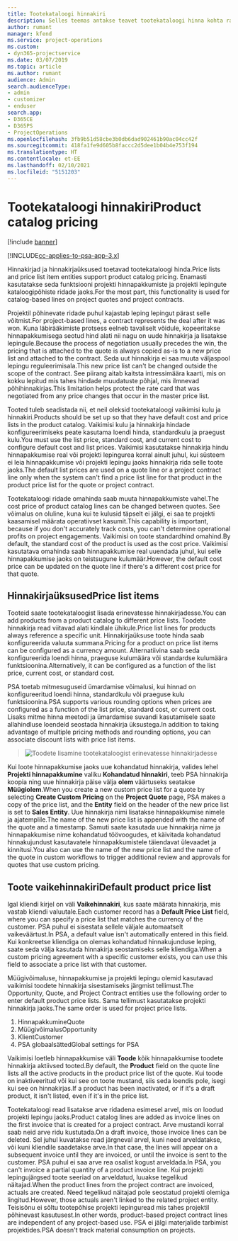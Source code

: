 ```yaml
---
title: Tootekataloogi hinnakiri
description: Selles teemas antakse teavet tootekataloogi hinna kohta rakenduses Dynamics 365 Project Service Automation (PSA).
author: rumant
manager: kfend
ms.service: project-operations
ms.custom:
- dyn365-projectservice
ms.date: 03/07/2019
ms.topic: article
ms.author: rumant
audience: Admin
search.audienceType:
- admin
- customizer
- enduser
search.app:
- D365CE
- D365PS
- ProjectOperations
ms.openlocfilehash: 3fb9b51d58cbe3b0db6dad902461b90ac04cc42f
ms.sourcegitcommit: 418fa1fe9d605b8faccc2d5dee1b04b4e753f194
ms.translationtype: HT
ms.contentlocale: et-EE
ms.lasthandoff: 02/10/2021
ms.locfileid: "5151203"
---
```

# <a name="product-catalog-pricing"></a><span data-ttu-id="67fe1-103">Tootekataloogi hinnakiri</span><span class="sxs-lookup"><span data-stu-id="67fe1-103">Product catalog pricing</span></span> 

[!include [banner](../includes/psa-now-project-operations.md)]

[!INCLUDE[cc-applies-to-psa-app-3.x](../includes/cc-applies-to-psa-app-3x.md)]


<span data-ttu-id="67fe1-104">Hinnakirjad ja hinnakirjaüksused toetavad tootekataloogi hinda.</span><span class="sxs-lookup"><span data-stu-id="67fe1-104">Price lists and price list item entities support product catalog pricing.</span></span> <span data-ttu-id="67fe1-105">Enamasti kasutatakse seda funktsiooni projekti hinnapakkumiste ja projekti lepingute kataloogipõhiste ridade jaoks.</span><span class="sxs-lookup"><span data-stu-id="67fe1-105">For the most part, this functionality is used for catalog-based lines on project quotes and project contracts.</span></span>

<span data-ttu-id="67fe1-106">Projektil põhinevate ridade puhul kajastab leping lepingut pärast selle võitmist.</span><span class="sxs-lookup"><span data-stu-id="67fe1-106">For project-based lines, a contract represents the deal after it was won.</span></span> <span data-ttu-id="67fe1-107">Kuna läbirääkimiste protsess eelneb tavaliselt võidule, kopeeritakse hinnapakkumisega seotud hind alati nii nagu on uude hinnakirja ja lisatakse lepingule.</span><span class="sxs-lookup"><span data-stu-id="67fe1-107">Because the process of negotiation usually precedes the win, the pricing that is attached to the quote is always copied as-is to a new price list and attached to the contract.</span></span> <span data-ttu-id="67fe1-108">Seda uut hinnakirja ei saa muuta väljaspool lepingu reguleerimisala.</span><span class="sxs-lookup"><span data-stu-id="67fe1-108">This new price list can't be changed outside the scope of the contract.</span></span> <span data-ttu-id="67fe1-109">See piirang aitab kaitsta intressimäära kaarti, mis on kokku lepitud mis tahes hindade muudatuste põhjal, mis ilmnevad põhihinnakirjas.</span><span class="sxs-lookup"><span data-stu-id="67fe1-109">This limitation helps protect the rate card that was negotiated from any price changes that occur in the master price list.</span></span>

<span data-ttu-id="67fe1-110">Tooted tuleb seadistada nii, et neil oleksid tootekataloogi vaikimisi kulu ja hinnakiri.</span><span class="sxs-lookup"><span data-stu-id="67fe1-110">Products should be set up so that they have default cost and price lists in the product catalog.</span></span> <span data-ttu-id="67fe1-111">Vaikimisi kulu ja hinnakirja hindade konfigureerimiseks peate kasutama loendi hinda, standardkulu ja praegust kulu.</span><span class="sxs-lookup"><span data-stu-id="67fe1-111">You must use the list price, standard cost, and current cost to configure default cost and list prices.</span></span> <span data-ttu-id="67fe1-112">Vaikimisi kasutatakse hinnakirja hindu hinnapakkumise real või projekti lepingurea korral ainult juhul, kui süsteem ei leia hinnapakkumise või projekti lepingu jaoks hinnakirja rida selle toote jaoks.</span><span class="sxs-lookup"><span data-stu-id="67fe1-112">The default list prices are used on a quote line or a project contract line only when the system can't find a price list line for that product in the product price list for the quote or project contract.</span></span>

<span data-ttu-id="67fe1-113">Tootekataloogi ridade omahinda saab muuta hinnapakkumiste vahel.</span><span class="sxs-lookup"><span data-stu-id="67fe1-113">The cost price of product catalog lines can be changed between quotes.</span></span> <span data-ttu-id="67fe1-114">See võimalus on oluline, kuna kui te kulusid täpselt ei jälgi, ei saa te projekti kaasamisel määrata operatiivset kasumit.</span><span class="sxs-lookup"><span data-stu-id="67fe1-114">This capability is important, because if you don't accurately track costs, you can't determine operational profits on project engagements.</span></span> <span data-ttu-id="67fe1-115">Vaikimisi on toote standardhind omahind.</span><span class="sxs-lookup"><span data-stu-id="67fe1-115">By default, the standard cost of the product is used as the cost price.</span></span> <span data-ttu-id="67fe1-116">Vaikimisi kasutatava omahinda saab hinnapakkumise real uuendada juhul, kui selle hinnapakkumise jaoks on teistsugune kulumäär.</span><span class="sxs-lookup"><span data-stu-id="67fe1-116">However, the default cost price can be updated on the quote line if there's a different cost price for that quote.</span></span>

## <a name="price-list-items"></a><span data-ttu-id="67fe1-117">Hinnakirjaüksused</span><span class="sxs-lookup"><span data-stu-id="67fe1-117">Price list items</span></span>

<span data-ttu-id="67fe1-118">Tooteid saate tootekataloogist lisada erinevatesse hinnakirjadesse.</span><span class="sxs-lookup"><span data-stu-id="67fe1-118">You can add products from a product catalog to different price lists.</span></span> <span data-ttu-id="67fe1-119">Toodete hinnakirja read viitavad alati kindlale ühikule.</span><span class="sxs-lookup"><span data-stu-id="67fe1-119">Price list lines for products always reference a specific unit.</span></span> <span data-ttu-id="67fe1-120">Hinnakirjaüksuse toote hinda saab konfigureerida valuuta summana.</span><span class="sxs-lookup"><span data-stu-id="67fe1-120">Pricing for a product on price list items can be configured as a currency amount.</span></span> <span data-ttu-id="67fe1-121">Alternatiivina saab seda konfigureerida loendi hinna, praeguse kulumäära või standardse kulumäära funktsioonina.</span><span class="sxs-lookup"><span data-stu-id="67fe1-121">Alternatively, it can be configured as a function of the list price, current cost, or standard cost.</span></span>

<span data-ttu-id="67fe1-122">PSA toetab mitmesuguseid ümardamise võimalusi, kui hinnad on konfigureeritud loendi hinna, standardkulu või praeguse kulu funktsioonina.</span><span class="sxs-lookup"><span data-stu-id="67fe1-122">PSA supports various rounding options when prices are configured as a function of the list price, standard cost, or current cost.</span></span> <span data-ttu-id="67fe1-123">Lisaks mitme hinna meetodi ja ümardamise suvandi kasutamisele saate allahindluse loendeid seostada hinnakirja üksustega.</span><span class="sxs-lookup"><span data-stu-id="67fe1-123">In addition to taking advantage of multiple pricing methods and rounding options, you can associate discount lists with price list items.</span></span> 

> ![Toodete lisamine tootekataloogist erinevatesse hinnakirjadesse](media/basic-guide-16.png)

<span data-ttu-id="67fe1-125">Kui loote hinnapakkumise jaoks uue kohandatud hinnakirja, valides lehel **Projekti hinnapakkumine** valiku **Kohandatud hinnakiri**, teeb PSA hinnakirja koopia ning uue hinnakirja päise välja **olem** väärtuseks seatakse **Müügiolem**.</span><span class="sxs-lookup"><span data-stu-id="67fe1-125">When you create a new custom price list for a quote by selecting **Create Custom Pricing** on the **Project Quote** page, PSA makes a copy of the price list, and the **Entity** field on the header of the new price list is set to **Sales Entity**.</span></span> <span data-ttu-id="67fe1-126">Uue hinnakirja nimi lisatakse hinnapakkumise nimele ja ajatemplile.</span><span class="sxs-lookup"><span data-stu-id="67fe1-126">The name of the new price list is appended with the name of the quote and a timestamp.</span></span> <span data-ttu-id="67fe1-127">Samuti saate kasutada uue hinnakirja nime ja hinnapakkumise nime kohandatud töövoogudes, et käivitada kohandatud hinnakujundust kasutavatele hinnapakkumistele täiendavat ülevaadet ja kinnitusi.</span><span class="sxs-lookup"><span data-stu-id="67fe1-127">You also can use the name of the new price list and the name of the quote in custom workflows to trigger additional review and approvals for quotes that use custom pricing.</span></span>

 
## <a name="default-product-price-list"></a><span data-ttu-id="67fe1-128">Toote vaikehinnakiri</span><span class="sxs-lookup"><span data-stu-id="67fe1-128">Default product price list</span></span>
<span data-ttu-id="67fe1-129">Igal kliendi kirjel on väli **Vaikehinnakiri**, kus saate määrata hinnakirja, mis vastab kliendi valuutale.</span><span class="sxs-lookup"><span data-stu-id="67fe1-129">Each customer record has a **Default Price List** field, where you can specify a price list that matches the currency of the customer.</span></span> <span data-ttu-id="67fe1-130">PSA puhul ei sisestata sellele väljale automaatselt vaikeväärtust.</span><span class="sxs-lookup"><span data-stu-id="67fe1-130">In PSA, a default value isn't automatically entered in this field.</span></span> <span data-ttu-id="67fe1-131">Kui konkreetse kliendiga on olemas kohandatud hinnakujunduse leping, saate seda välja kasutada hinnakirja seostamiseks selle kliendiga.</span><span class="sxs-lookup"><span data-stu-id="67fe1-131">When a custom pricing agreement with a specific customer exists, you can use this field to associate a price list with that customer.</span></span>

<span data-ttu-id="67fe1-132">Müügivõimaluse, hinnapakkumise ja projekti lepingu olemid kasutavad vaikimisi toodete hinnakirja sisestamiseks järgmist tellimust.</span><span class="sxs-lookup"><span data-stu-id="67fe1-132">The Opportunity, Quote, and Project Contract entities use the following order to enter default product price lists.</span></span> <span data-ttu-id="67fe1-133">Sama tellimust kasutatakse projekti hinnakirja jaoks.</span><span class="sxs-lookup"><span data-stu-id="67fe1-133">The same order is used for project price lists.</span></span>

1.  <span data-ttu-id="67fe1-134">Hinnapakkumine</span><span class="sxs-lookup"><span data-stu-id="67fe1-134">Quote</span></span>
2.  <span data-ttu-id="67fe1-135">Müügivõimalus</span><span class="sxs-lookup"><span data-stu-id="67fe1-135">Opportunity</span></span>
3.  <span data-ttu-id="67fe1-136">Klient</span><span class="sxs-lookup"><span data-stu-id="67fe1-136">Customer</span></span>
4.  <span data-ttu-id="67fe1-137">PSA globaalsätted</span><span class="sxs-lookup"><span data-stu-id="67fe1-137">Global settings for PSA</span></span>

<span data-ttu-id="67fe1-138">Vaikimisi loetleb hinnapakkumise väli **Toode** kõik hinnapakkumise toodete hinnakirja aktiivsed tooted.</span><span class="sxs-lookup"><span data-stu-id="67fe1-138">By default, the **Product** field on the quote line lists all the active products in the product price list of the quote.</span></span> <span data-ttu-id="67fe1-139">Kui toode on inaktiveeritud või kui see on toote mustand, siis seda loendis pole, isegi kui see on hinnakirjas.</span><span class="sxs-lookup"><span data-stu-id="67fe1-139">If a product has been inactivated, or if it's a draft product, it isn't listed, even if it's in the price list.</span></span> 

<span data-ttu-id="67fe1-140">Tootekataloogi read lisatakse arve ridadena esimesel arvel, mis on loodud projekti lepingu jaoks.</span><span class="sxs-lookup"><span data-stu-id="67fe1-140">Product catalog lines are added as invoice lines on the first invoice that is created for a project contract.</span></span> <span data-ttu-id="67fe1-141">Arve mustandi korral saab neid arve ridu kustutada.</span><span class="sxs-lookup"><span data-stu-id="67fe1-141">On a draft invoice, those invoice lines can be deleted.</span></span> <span data-ttu-id="67fe1-142">Sel juhul kuvatakse read järgneval arvel, kuni need arveldatakse, või kuni kliendile saadetakse arve.</span><span class="sxs-lookup"><span data-stu-id="67fe1-142">In that case, the lines will appear on a subsequent invoice until they are invoiced, or until the invoice is sent to the customer.</span></span> <span data-ttu-id="67fe1-143">PSA puhul ei saa arve rea osalist kogust arveldada.</span><span class="sxs-lookup"><span data-stu-id="67fe1-143">In PSA, you can't invoice a partial quantity of a product invoice line.</span></span> <span data-ttu-id="67fe1-144">Kui projekti lepingujärgsed toote seeriad on arveldatud, luuakse tegelikud näitajad.</span><span class="sxs-lookup"><span data-stu-id="67fe1-144">When the product lines from the project contract are invoiced, actuals are created.</span></span> <span data-ttu-id="67fe1-145">Need tegelikud näitajad pole seostatud projekti olemiga lingitud.</span><span class="sxs-lookup"><span data-stu-id="67fe1-145">However, those actuals aren't linked to the related project entity.</span></span> <span data-ttu-id="67fe1-146">Teisisõnu ei sõltu tootepõhise projekti lepinguread mis tahes projektil põhinevast kasutusest.</span><span class="sxs-lookup"><span data-stu-id="67fe1-146">In other words, product-based project contract lines are independent of any project-based use.</span></span> <span data-ttu-id="67fe1-147">PSA ei jälgi materjalide tarbimist projektides.</span><span class="sxs-lookup"><span data-stu-id="67fe1-147">PSA doesn't track material consumption on projects.</span></span>
